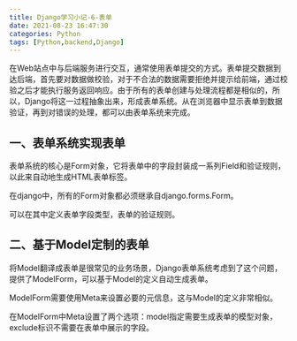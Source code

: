 ```yaml
---
title: Django学习小记-6-表单
date: 2021-08-23 16:47:30
categories: Python
tags: [Python,backend,Django]
---
```


在Web站点中与后端服务进行交互，通常使用表单提交的方式。表单提交数据到达后端，首先要对数据做校验，对于不合法的数据需要拒绝并提示给前端，通过校验之后才能执行服务返回响应。由于所有的表单创建与处理流程都是相似的，所以，Django将这一过程抽象出来，形成表单系统。从在浏览器中显示表单到数据验证，再到对错误的处理，都可以由表单系统来完成。

## 一、表单系统实现表单

表单系统的核心是Form对象，它将表单中的字段封装成一系列Field和验证规则，以此来自动地生成HTML表单标签。

在django中，所有的Form对象都必须继承自django.forms.Form。

可以在其中定义表单字段类型，表单的验证规则。

## 二、基于Model定制的表单

将Model翻译成表单是很常见的业务场景，Django表单系统考虑到了这个问题，提供了ModelForm，可以基于Model的定义自动生成表单。

ModelForm需要使用Meta来设置必要的元信息，这与Model的定义非常相似。

在ModelForm中Meta设置了两个选项：model指定需要生成表单的模型对象，exclude标识不需要在表单中展示的字段。